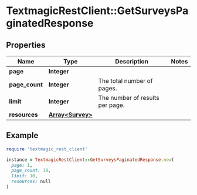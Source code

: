 # TextmagicRestClient::GetSurveysPaginatedResponse

## Properties

| Name | Type | Description | Notes |
| ---- | ---- | ----------- | ----- |
| **page** | **Integer** |  |  |
| **page_count** | **Integer** | The total number of pages. |  |
| **limit** | **Integer** | The number of results per page. |  |
| **resources** | [**Array&lt;Survey&gt;**](Survey.md) |  |  |

## Example

```ruby
require 'textmagic_rest_client'

instance = TextmagicRestClient::GetSurveysPaginatedResponse.new(
  page: 1,
  page_count: 10,
  limit: 10,
  resources: null
)
```

